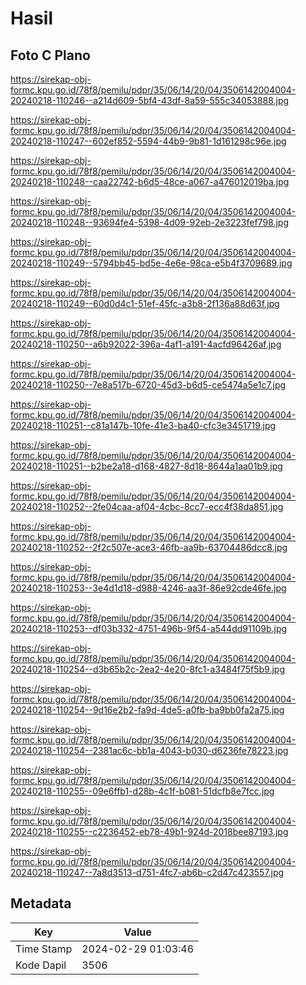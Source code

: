 # Hasil

## Foto C Plano

https://sirekap-obj-formc.kpu.go.id/78f8/pemilu/pdpr/35/06/14/20/04/3506142004004-20240218-110246--a214d609-5bf4-43df-8a59-555c34053888.jpg

https://sirekap-obj-formc.kpu.go.id/78f8/pemilu/pdpr/35/06/14/20/04/3506142004004-20240218-110247--602ef852-5594-44b9-9b81-1d161298c96e.jpg

https://sirekap-obj-formc.kpu.go.id/78f8/pemilu/pdpr/35/06/14/20/04/3506142004004-20240218-110248--caa22742-b6d5-48ce-a067-a476012019ba.jpg

https://sirekap-obj-formc.kpu.go.id/78f8/pemilu/pdpr/35/06/14/20/04/3506142004004-20240218-110248--93694fe4-5398-4d09-92eb-2e3223fef798.jpg

https://sirekap-obj-formc.kpu.go.id/78f8/pemilu/pdpr/35/06/14/20/04/3506142004004-20240218-110249--5794bb45-bd5e-4e6e-98ca-e5b4f3709689.jpg

https://sirekap-obj-formc.kpu.go.id/78f8/pemilu/pdpr/35/06/14/20/04/3506142004004-20240218-110249--60d0d4c1-51ef-45fc-a3b8-2f136a88d63f.jpg

https://sirekap-obj-formc.kpu.go.id/78f8/pemilu/pdpr/35/06/14/20/04/3506142004004-20240218-110250--a6b92022-396a-4af1-a191-4acfd96426af.jpg

https://sirekap-obj-formc.kpu.go.id/78f8/pemilu/pdpr/35/06/14/20/04/3506142004004-20240218-110250--7e8a517b-6720-45d3-b6d5-ce5474a5e1c7.jpg

https://sirekap-obj-formc.kpu.go.id/78f8/pemilu/pdpr/35/06/14/20/04/3506142004004-20240218-110251--c81a147b-10fe-41e3-ba40-cfc3e3451719.jpg

https://sirekap-obj-formc.kpu.go.id/78f8/pemilu/pdpr/35/06/14/20/04/3506142004004-20240218-110251--b2be2a18-d168-4827-8d18-8644a1aa01b9.jpg

https://sirekap-obj-formc.kpu.go.id/78f8/pemilu/pdpr/35/06/14/20/04/3506142004004-20240218-110252--2fe04caa-af04-4cbc-8cc7-ecc4f38da851.jpg

https://sirekap-obj-formc.kpu.go.id/78f8/pemilu/pdpr/35/06/14/20/04/3506142004004-20240218-110252--2f2c507e-ace3-46fb-aa9b-63704486dcc8.jpg

https://sirekap-obj-formc.kpu.go.id/78f8/pemilu/pdpr/35/06/14/20/04/3506142004004-20240218-110253--3e4d1d18-d988-4246-aa3f-86e92cde46fe.jpg

https://sirekap-obj-formc.kpu.go.id/78f8/pemilu/pdpr/35/06/14/20/04/3506142004004-20240218-110253--df03b332-4751-496b-9f54-a544dd91109b.jpg

https://sirekap-obj-formc.kpu.go.id/78f8/pemilu/pdpr/35/06/14/20/04/3506142004004-20240218-110254--d3b65b2c-2ea2-4e20-8fc1-a3484f75f5b9.jpg

https://sirekap-obj-formc.kpu.go.id/78f8/pemilu/pdpr/35/06/14/20/04/3506142004004-20240218-110254--9d16e2b2-fa9d-4de5-a0fb-ba9bb0fa2a75.jpg

https://sirekap-obj-formc.kpu.go.id/78f8/pemilu/pdpr/35/06/14/20/04/3506142004004-20240218-110254--2381ac6c-bb1a-4043-b030-d6236fe78223.jpg

https://sirekap-obj-formc.kpu.go.id/78f8/pemilu/pdpr/35/06/14/20/04/3506142004004-20240218-110255--09e6ffb1-d28b-4c1f-b081-51dcfb8e7fcc.jpg

https://sirekap-obj-formc.kpu.go.id/78f8/pemilu/pdpr/35/06/14/20/04/3506142004004-20240218-110255--c2236452-eb78-49b1-924d-2018bee87193.jpg

https://sirekap-obj-formc.kpu.go.id/78f8/pemilu/pdpr/35/06/14/20/04/3506142004004-20240218-110247--7a8d3513-d751-4fc7-ab6b-c2d47c423557.jpg


## Metadata

| Key        | Value               |
| ---------- | ------------------- |
| Time Stamp | 2024-02-29 01:03:46 |
| Kode Dapil | 3506                |



